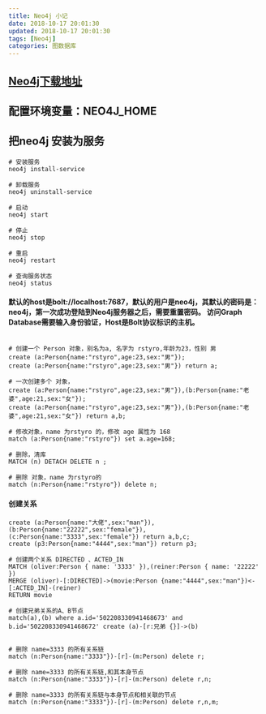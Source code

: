 ```yaml
---
title: Neo4j 小记
date: 2018-10-17 20:01:30
updated: 2018-10-17 20:01:30
tags: [Neo4j]
categories: 图数据库
---
```

## [Neo4j下载地址](https://neo4j.com/download-center/#releases)
## 配置环境变量：NEO4J_HOME
## 把neo4j 安装为服务
```
# 安装服务
neo4j install-service

# 卸载服务
neo4j uninstall-service

# 启动
neo4j start

# 停止
neo4j stop
	
# 重启
neo4j restart

# 查询服务状态
neo4j status

```

<!--more-->

#### 默认的host是bolt://localhost:7687，默认的用户是neo4j，其默认的密码是：neo4j，第一次成功登陆到Neo4j服务器之后，需要重置密码。 访问Graph Database需要输入身份验证，Host是Bolt协议标识的主机。


```

# 创建一个 Person 对象，别名为a, 名字为 rstyro,年龄为23，性别 男
create (a:Person{name:"rstyro",age:23,sex:"男"});
create (a:Person{name:"rstyro",age:23,sex:"男"}) return a;

# 一次创建多个 对象，
create (a:Person{name:"rstyro",age:23,sex:"男"}),(b:Person{name:"老婆",age:21,sex:"女"});
create (a:Person{name:"rstyro",age:23,sex:"男"}),(b:Person{name:"老婆",age:21,sex:"女"}) return a,b;

# 修改对象，name 为rstyro 的，修改 age 属性为 168
match (a:Person{name:"rstyro"}) set a.age=168;

# 删除，清库
MATCH (n) DETACH DELETE n ;

# 删除 对象，name 为rstyro的
match (n:Person{name:"rstyro"}) delete n;
```

#### 创建关系
```
create (a:Person{name:"大佬",sex:"man"}),(b:Person{name:"22222",sex:"female"}),(c:Person{name:"3333",sex:"female"}) return a,b,c;
create (p3:Person{name:"4444",sex:"man"}) return p3;

# 创建两个关系 DIRECTED 、ACTED_IN
MATCH (oliver:Person { name: '3333' }),(reiner:Person { name: '22222' })
MERGE (oliver)-[:DIRECTED]->(movie:Person {name:"4444",sex:"man"})<-[:ACTED_IN]-(reiner)
RETURN movie

# 创建兄弟关系的A、B节点
match(a),(b) where a.id='502208330941468673' and b.id='502208330941468672' create (a)-[r:兄弟 {}]->(b)


# 删除 name=3333 的所有关系链
match (n:Person{name:"3333"})-[r]-(m:Person) delete r;

# 删除 name=3333 的所有关系链,和其本身节点
match (n:Person{name:"3333"})-[r]-(m:Person) delete r,n;

# 删除 name=3333 的所有关系链与本身节点和相关联的节点
match (n:Person{name:"3333"})-[r]-(m:Person) delete r,n,m;

```
